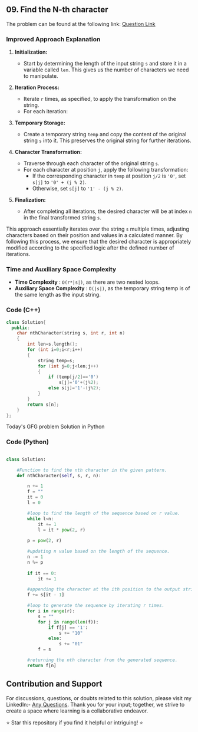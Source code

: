 ## 09. Find the N-th character
The problem can be found at the following link: [Question Link](https://www.geeksforgeeks.org/problems/find-the-n-th-character5925/1)

### Improved Approach Explanation

1. **Initialization:**
   - Start by determining the length of the input string `s` and store it in a variable called `len`. This gives us the number of characters we need to manipulate.

2. **Iteration Process:**
   - Iterate `r` times, as specified, to apply the transformation on the string.
   - For each iteration:
   
3. **Temporary Storage:**
   - Create a temporary string `temp` and copy the content of the original string `s` into it. This preserves the original string for further iterations.

4. **Character Transformation:**
   - Traverse through each character of the original string `s`.
   - For each character at position `j`, apply the following transformation:
     - If the corresponding character in `temp` at position `j/2` is `'0'`, set `s[j]` to `'0' + (j % 2)`.
     - Otherwise, set `s[j]` to `'1' - (j % 2)`.

5. **Finalization:**
   - After completing all iterations, the desired character will be at index `n` in the final transformed string `s`.

This approach essentially iterates over the string `s` multiple times, adjusting characters based on their position and values in a calculated manner. By following this process, we ensure that the desired character is appropriately modified according to the specified logic after the defined number of iterations.

### Time and Auxiliary Space Complexity

- **Time Complexity** : `O(r*|s|)`, as there are two nested loops.
- **Auxiliary Space Complexity** : `O(|s|)`, as the temporary string temp is of the same length as the input string.

### Code (C++)
```cpp
class Solution{
  public:
    char nthCharacter(string s, int r, int n)
    {
        int len=s.length();
        for (int i=0;i<r;i++)
        {
            string temp=s;
            for (int j=0;j<len;j++)
            {
                if (temp[j/2]=='0')
                    s[j]='0'+(j%2);
                else s[j]='1'-(j%2);
            }
        }
        return s[n];
    }
};
```
Today's GFG problem Solution in Python
### Code (Python)
```.py

class Solution:

    #Function to find the nth character in the given pattern.
    def nthCharacter(self, s, r, n):

        n += 1
        f = ""
        it = 0
        l = 0

        #loop to find the length of the sequence based on r value.
        while l<n:
            it += 1
            l = it * pow(2, r)
        
        p = pow(2, r)

        #updating n value based on the length of the sequence.
        n -= 1
        n %= p
        
        if it == 0:
            it += 1

        #appending the character at the ith position to the output string.
        f += s[it - 1]

        #loop to generate the sequence by iterating r times.
        for i in range(r):
            s = ""
            for j in range(len(f)):
                if f[j] == '1':
                    s += "10"
                else:
                    s += "01"
            f = s

        #returning the nth character from the generated sequence.
        return f[n]
```

## Contribution and Support

For discussions, questions, or doubts related to this solution, please visit my LinkedIn:- [Any Questions](https://www.linkedin.com/in/het-patel-8b110525a/). 
Thank you for your input; together, we strive to create a space where learning is a collaborative endeavor.

⭐ Star this repository if you find it helpful or intriguing! ⭐
